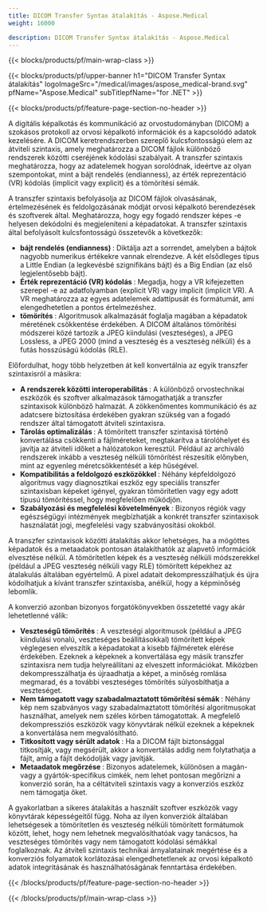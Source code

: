 ```yaml
---
title: DICOM Transfer Syntax átalakítás - Aspose.Medical
weight: 16000

description: DICOM Transfer Syntax átalakítás - Aspose.Medical
---
```


{{< blocks/products/pf/main-wrap-class >}}

{{< blocks/products/pf/upper-banner h1="DICOM Transfer Syntax átalakítás" logoImageSrc="/medical/images/aspose_medical-brand.svg" pfName="Aspose.Medical" subTitlepfName="for .NET" >}}

{{< blocks/products/pf/feature-page-section-no-header >}}

<p>A digitális képalkotás és kommunikáció az orvostudományban (DICOM) a szokásos protokoll az orvosi képalkotó információk és a kapcsolódó adatok kezelésére. A DICOM keretrendszerben szereplő kulcsfontosságú elem az átviteli szintaxis, amely meghatározza a DICOM fájlok különböző rendszerek közötti cseréjének kódolási szabályait. A transzfer szintaxis meghatározza, hogy az adatelemek hogyan sorolódnak, ideértve az olyan szempontokat, mint a bájt rendelés (endianness), az érték reprezentáció (VR) kódolás (implicit vagy explicit) és a tömörítési sémák.</p>

<p>A transzfer szintaxis befolyásolja az DICOM fájlok olvasásának, értelmezésének és feldolgozásának módját orvosi képalkotó berendezések és szoftverek által. Meghatározza, hogy egy fogadó rendszer képes -e helyesen dekódolni és megjeleníteni a képadatokat. A transzfer szintaxis által befolyásolt kulcsfontosságú összetevők a következők:</p>

<ul>

<li><b> bájt rendelés (endianness) </b>: Diktálja azt a sorrendet, amelyben a bájtok nagyobb numerikus értékekre vannak elrendezve. A két elsődleges típus a Little Endian (a legkevésbé szignifikáns bájt) és a Big Endian (az első legjelentősebb bájt).</li>

<li><b> Érték reprezentáció (VR) kódolás </b>: Megadja, hogy a VR kifejezetten szerepel -e az adatfolyamban (explicit VR) vagy implicit (implicit VR). A VR meghatározza az egyes adatelemek adattípusát és formátumát, ami elengedhetetlen a pontos értelmezéshez.</li>

<li><b> tömörítés </b>: Algoritmusok alkalmazását foglalja magában a képadatok méretének csökkentése érdekében. A DICOM általános tömörítési módszerei közé tartozik a JPEG kiindulási (veszteséges), a JPEG Lossless, a JPEG 2000 (mind a veszteség és a veszteség nélküli) és a futás hosszúságú kódolás (RLE).</li>

</ul>

<p>Előfordulhat, hogy több helyzetben át kell konvertálnia az egyik transzfer szintaxisról a másikra:</p>

<ul>

<li><b> A rendszerek közötti interoperabilitás </b>: A különböző orvostechnikai eszközök és szoftver alkalmazások támogathatják a transzfer szintaxisok különböző halmazát. A zökkenőmentes kommunikáció és az adatcsere biztosítása érdekében gyakran szükség van a fogadó rendszer által támogatott átviteli szintaxisra.</li>

<li><b> Tárolás optimalizálás </b>: A tömörített transzfer szintaxisá történő konvertálása csökkenti a fájlméreteket, megtakarítva a tárolóhelyet és javítja az átviteli időket a hálózatokon keresztül. Például az archiváló rendszerek inkább a veszteség nélküli tömörítést részesítik előnyben, mint az egyenleg méretcsökkentését a kép hűségével.</li>

<li><B> Kompatibilitás a feldolgozó eszközökkel </b>: Néhány képfeldolgozó algoritmus vagy diagnosztikai eszköz egy speciális transzfer szintaxisban képeket igényel, gyakran tömörítetlen vagy egy adott típusú tömörítéssel, hogy megfelelően működjön.</li>

<li><B> Szabályozási és megfelelési követelmények </b>: Bizonyos régiók vagy egészségügyi intézmények megbízhatják a konkrét transzfer szintaxisok használatát jogi, megfelelési vagy szabványosítási okokból.</li>

</ul>

<p>A transzfer szintaxisok közötti átalakítás akkor lehetséges, ha a mögöttes képadatok és a metaadatok pontosan átalakíthatók az alapvető információk elvesztése nélkül. A tömörítetlen képek és a veszteség nélküli módszerekkel (például a JPEG veszteség nélküli vagy RLE) tömörített képekhez az átalakulás általában egyértelmű. A pixel adatait dekompresszálhatjuk és újra kódolhatjuk a kívánt transzfer szintaxisba, anélkül, hogy a képminőség lebomlik.</p>

<p>A konverzió azonban bizonyos forgatókönyvekben összetetté vagy akár lehetetlenné válik:</p>

<ul>
<li><B> Veszteségű tömörítés </b>: A veszteségi algoritmusok (például a JPEG kiindulási vonalú, veszteséges beállításokkal) tömörített képek véglegesen elveszítik a képadatokat a kisebb fájlméretek elérése érdekében. Ezeknek a képeknek a konvertálása egy másik transzfer szintaxisra nem tudja helyreállítani az elveszett információkat. Miközben dekompresszálhatja és újraadhatja a képet, a minőség romlása megmarad, és a további veszteséges tömörítés súlyosbíthatja a veszteséget.</li>

<li><b> Nem támogatott vagy szabadalmaztatott tömörítési sémák </b>: Néhány kép nem szabványos vagy szabadalmaztatott tömörítési algoritmusokat használhat, amelyek nem széles körben támogatottak. A megfelelő dekompressziós eszközök vagy könyvtárak nélkül ezeknek a képeknek a konvertálása nem megvalósítható.</li>

<li><b> Titkosított vagy sérült adatok </b>: Ha a DICOM fájlt biztonsággal titkosítják, vagy megsérült, akkor a konvertálás addig nem folytathatja a fájlt, amíg a fájlt dekódolják vagy javítják.</li>

<li><b> Metaadatok megőrzése </b>: Bizonyos adatelemek, különösen a magán- vagy a gyártók-specifikus címkék, nem lehet pontosan megőrizni a konverzió során, ha a céltátviteli szintaxis vagy a konverziós eszköz nem támogatja őket.</li>

</ul>

<p>A gyakorlatban a sikeres átalakítás a használt szoftver eszközök vagy könyvtárak képességeitől függ. Noha az ilyen konverziók általában lehetségesek a tömörítetlen és veszteség nélküli tömörített formátumok között, lehet, hogy nem lehetnek megvalósíthatóak vagy tanácsos, ha veszteséges tömörítés vagy nem támogatott kódolási sémákkal foglalkoznak. Az átviteli szintaxis technikai árnyalatainak megértése és a konverziós folyamatok korlátozásai elengedhetetlenek az orvosi képalkotó adatok integritásának és használhatóságának fenntartása érdekében.</p>

{{< /blocks/products/pf/feature-page-section-no-header >}}

{{< /blocks/products/pf/main-wrap-class >}}